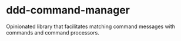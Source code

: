 # ddd-command-manager
Opinionated library that facilitates matching command messages with commands and command processors.
